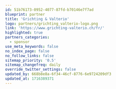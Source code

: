 ```yaml
---
id: 51b76173-0952-4077-87fd-b70146e7f7ad
blueprint: partner
title: 'Grichting & Valterio'
logo: partners/grichting_valterio-logo.png
link: 'https://www.grichting-valterio.ch/fr/'
highlighted: true
partners_categories:
  - sponsor
use_meta_keywords: false
no_index_page: false
no_follow_links: false
sitemap_priority: '0.5'
sitemap_changefreq: daily
override_twitter_settings: false
updated_by: 668b8e8a-6f34-46cf-8776-6e9724209df3
updated_at: 1716389371
---
```

